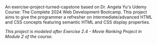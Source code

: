 An exercise-project-turned-capstone based on Dr. Angela Yu's Udemy Course: The Complete 2024 Web Development Bootcamp.
This project aims to give the programmer a refresher on intermediate/advanced HTML and CSS concepts featuring 
semantic HTML and CSS display properties.

<i> This project is modeled after Exercise 2.4 - Movie Ranking Project in Module 2 of the course. </i>

